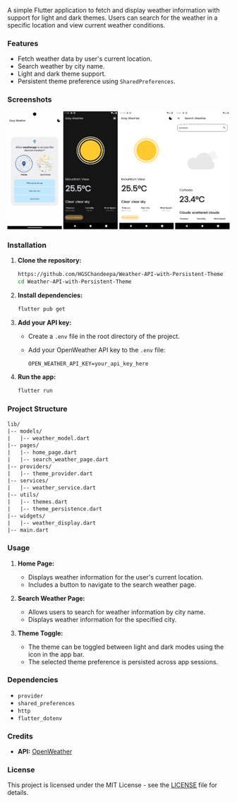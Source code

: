 A simple Flutter application to fetch and display weather information with support for light and dark themes. Users can search for the weather in a specific location and view current weather conditions.

### Features

- Fetch weather data by user's current location.
- Search weather by city name.
- Light and dark theme support.
- Persistent theme preference using `SharedPreferences`.

### Screenshots

![Light Theme](https://github.com/HGSChandeepa/Weather-API-with-Persistent-Theme/blob/main/app.png) 

### Installation

1. **Clone the repository:**

   ```bash
   https://github.com/HGSChandeepa/Weather-API-with-Persistent-Theme
   cd Weather-API-with-Persistent-Theme
   ```

2. **Install dependencies:**

   ```bash
   flutter pub get
   ```

3. **Add your API key:**

   - Create a `.env` file in the root directory of the project.
   - Add your OpenWeather API key to the `.env` file:

     ```env
     OPEN_WEATHER_API_KEY=your_api_key_here
     ```

4. **Run the app:**

   ```bash
   flutter run
   ```

### Project Structure

```
lib/
|-- models/
|   |-- weather_model.dart
|-- pages/
|   |-- home_page.dart
|   |-- search_weather_page.dart
|-- providers/
|   |-- theme_provider.dart
|-- services/
|   |-- weather_service.dart
|-- utils/
|   |-- themes.dart
|   |-- theme_persistence.dart
|-- widgets/
|   |-- weather_display.dart
|-- main.dart
```

### Usage

1. **Home Page:**
   - Displays weather information for the user's current location.
   - Includes a button to navigate to the search weather page.

2. **Search Weather Page:**
   - Allows users to search for weather information by city name.
   - Displays weather information for the specified city.

3. **Theme Toggle:**
   - The theme can be toggled between light and dark modes using the icon in the app bar.
   - The selected theme preference is persisted across app sessions.

### Dependencies

- `provider`
- `shared_preferences`
- `http`
- `flutter_dotenv`

### Credits

- **API:** [OpenWeather](https://openweathermap.org/api)

### License

This project is licensed under the MIT License - see the [LICENSE](LICENSE) file for details.

